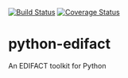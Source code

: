 [![Build Status](https://travis-ci.org/FriedrichK/python-edifact.svg?branch=master)](https://travis-ci.org/FriedrichK/python-edifact)
[![Coverage Status](https://coveralls.io/repos/github/FriedrichK/python-edifact/badge.svg?branch=master)](https://coveralls.io/github/FriedrichK/python-edifact?branch=master)

# python-edifact
An EDIFACT toolkit for Python
